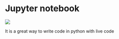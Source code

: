 # Jupyter notebook



![](https://media.giphy.com/media/MTjM7okzpQu88/giphy.gif)

It is a great way to write code in python with live code 
